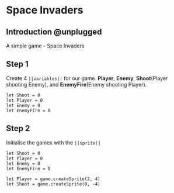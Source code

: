 # Space Invaders

## Introduction @unplugged

A simple game - Space Invaders

## Step 1

Create 4 ``||variables||`` for our game. **Player**, **Enemy**, **Shoot**(Player shooting Enemy), and **EnemyFire**(Enemy shooting Player).

```blocks
let Shoot = 0
let Player = 0
let Enemy = 0
let EnemyFire = 0

```
## Step 2

Initialise the games with the ```||sprite||```

```blocks
let Shoot = 0
let Player = 0
let Enemy = 0
let EnemyFire = 0

let Player = game.createSprite(2, 4)
let Shoot = game.createSprite(0, -4)

```


